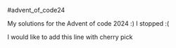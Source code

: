 #advent_of_code24

My solutions for the Advent of code 2024 :)
I stopped :(

I would like to add this line with cherry pick
